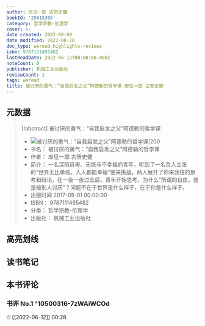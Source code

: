 ```yaml
---
author: 岸见一郎 古贺史健
bookId: '25615385'
category: 哲学宗教-伦理学
cover: >-
date created: 2022-08-09
date modified: 2022-08-20
doc_type: weread-highlights-reviews
isbn: 9787111495482
lastReadDate: 2022-06-12T00:00:00.000Z
noteCount: 0
publisher: 机械工业出版社
reviewCount: 1
tags: weread
title: 被讨厌的勇气：“自我启发之父”阿德勒的哲学课-岸见一郎 古贺史健
---
```


## 元数据

> [!abstract] 被讨厌的勇气：“自我启发之父”阿德勒的哲学课
> - ![ 被讨厌的勇气：“自我启发之父”阿德勒的哲学课|200](https://wfqqreader-1252317822.image.myqcloud.com/cover/385/25615385/t7_25615385.jpg)
> - 书名： 被讨厌的勇气：“自我启发之父”阿德勒的哲学课
> - 作者： 岸见一郎 古贺史健
> - 简介： 一名深陷自卑、无能与不幸福的青年，听到了一名哲人主张的“世界无比单纯，人人都能幸福”便来挑战，两人展开了你来我往的思考和辩论，在一夜一夜过去后，青年开始思考，为什么“所谓的自由，就是被别人讨厌”？问题不在于世界是什么样子，在于你是什么样子。
> - 出版时间 2017-05-01 00:00:00
> - ISBN： 9787111495482
> - 分类： 哲学宗教-伦理学
> - 出版社： 机械工业出版社

## 高亮划线

## 读书笔记

## 本书评论

### 书评 No.1 ^10500316-7zWAiWCOd

⏱ [[2022-06-12]] 00:28
